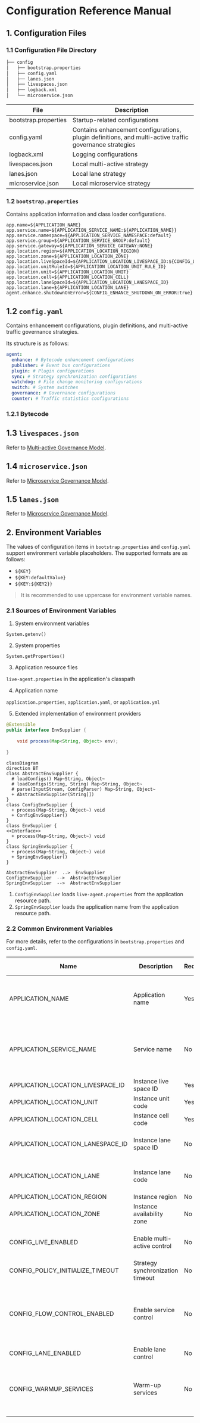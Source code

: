 Configuration Reference Manual
===

## 1. Configuration Files

### 1.1 Configuration File Directory

```bash
├── config
│   ├── bootstrap.properties
│   ├── config.yaml
│   ├── lanes.json
│   ├── livespaces.json
│   ├── logback.xml
│   └── microservice.json
```

| File | Description                    |
|------|--------------------------------|
| bootstrap.properties   | Startup-related configurations                |
| config.yaml   | Contains enhancement configurations, plugin definitions, and multi-active traffic governance strategies |
| logback.xml   | Logging configurations                  |
| livespaces.json   | Local multi-active strategy                |
| lanes.json   | Local lane strategy                |
| microservice.json   | Local microservice strategy               |

### 1.2 `bootstrap.properties`

Contains application information and class loader configurations.

```properties
app.name=${APPLICATION_NAME}
app.service.name=${APPLICATION_SERVICE_NAME:${APPLICATION_NAME}}
app.service.namespace=${APPLICATION_SERVICE_NAMESPACE:default}
app.service.group=${APPLICATION_SERVICE_GROUP:default}
app.service.gateway=${APPLICATION_SERVICE_GATEWAY:NONE}
app.location.region=${APPLICATION_LOCATION_REGION}
app.location.zone=${APPLICATION_LOCATION_ZONE}
app.location.liveSpaceId=${APPLICATION_LOCATION_LIVESPACE_ID:${CONFIG_LIVESPACE_ID}}
app.location.unitRuleId=${APPLICATION_LOCATION_UNIT_RULE_ID}
app.location.unit=${APPLICATION_LOCATION_UNIT}
app.location.cell=${APPLICATION_LOCATION_CELL}
app.location.laneSpaceId=${APPLICATION_LOCATION_LANESPACE_ID}
app.location.lane=${APPLICATION_LOCATION_LANE}
agent.enhance.shutdownOnError=${CONFIG_ENHANCE_SHUTDOWN_ON_ERROR:true}
```

## 1.2 `config.yaml`

Contains enhancement configurations, plugin definitions, and multi-active traffic governance strategies.

Its structure is as follows:

```yaml
agent:
  enhance: # Bytecode enhancement configurations
  publisher: # Event bus configurations
  plugin: # Plugin configurations
  sync: # Strategy synchronization configurations
  watchdog: # File change monitoring configurations
  switch: # System switches
  governance: # Governance configurations
  counter: # Traffic statistics configurations
```

### 1.2.1 Bytecode

## 1.3 `livespaces.json`

Refer to [Multi-active Governance Model](./livespace.md).

## 1.4 `microservice.json`

Refer to [Microservice Governance Model](./governance.md).

## 1.5 `lanes.json`

Refer to [Microservice Governance Model](./lane.md).

## 2. Environment Variables

The values of configuration items in `bootstrap.properties` and `config.yaml` support environment variable placeholders. The supported formats are as follows:
- `${KEY}`
- `${KEY:defaultValue}`
- `${KEY:${KEY2}}`

> It is recommended to use uppercase for environment variable names.

### 2.1 Sources of Environment Variables

1. System environment variables

`System.getenv()`

2. System properties

`System.getProperties()`

3. Application resource files

`live-agent.properties` in the application's classpath

4. Application name

`application.properties`, `application.yaml`, or `application.yml`

5. Extended implementation of environment providers
```java
@Extensible
public interface EnvSupplier {
    
    void process(Map<String, Object> env);
    
}
```

```mermaid
classDiagram
direction BT
class AbstractEnvSupplier {
  # loadConfigs() Map~String, Object~
  # loadConfigs(String, String) Map~String, Object~
  # parse(InputStream, ConfigParser) Map~String, Object~
  + AbstractEnvSupplier(String[]) 
}
class ConfigEnvSupplier {
  + process(Map~String, Object~) void
  + ConfigEnvSupplier() 
}
class EnvSupplier {
<<Interface>>
  + process(Map~String, Object~) void
}
class SpringEnvSupplier {
  + process(Map~String, Object~) void
  + SpringEnvSupplier() 
}

AbstractEnvSupplier  ..>  EnvSupplier 
ConfigEnvSupplier  -->  AbstractEnvSupplier 
SpringEnvSupplier  -->  AbstractEnvSupplier 

```
1. `ConfigEnvSupplier` loads `live-agent.properties` from the application resource path.
2. `SpringEnvSupplier` loads the application name from the application resource path.

### 2.2 Common Environment Variables

For more details, refer to the configurations in `bootstrap.properties` and `config.yaml`.

| Name                              | Description               | Required | Default Value    | Notes                                                     |
|-----------------------------------|---------------------------|----------|------------------|-----------------------------------------------------------|
| APPLICATION_NAME                  | Application name          | Yes      |                  | Recommended to be consistent with the Spring application name |
| APPLICATION_SERVICE_NAME          | Service name              | No       | Application name | Recommended to be consistent with the SpringCloud application name |
| APPLICATION_LOCATION_LIVESPACE_ID | Instance live space ID    | Yes      |                  |                                                           |
| APPLICATION_LOCATION_UNIT         | Instance unit code        | Yes      |                  |                                                           |
| APPLICATION_LOCATION_CELL         | Instance cell code        | Yes      |                  |                                                           |
| APPLICATION_LOCATION_LANESPACE_ID | Instance lane space ID    | No       |                  | Configured when lane service is enabled                   |
| APPLICATION_LOCATION_LANE         | Instance lane code        | No       |                  | Configured when lane service is enabled                   |
| APPLICATION_LOCATION_REGION       | Instance region           | No       |                  |                                                           |
| APPLICATION_LOCATION_ZONE         | Instance availability zone| No       |                  |                                                           |
| CONFIG_LIVE_ENABLED               | Enable multi-active control| No      | true             | Whether to enable multi-active traffic control            |
| CONFIG_POLICY_INITIALIZE_TIMEOUT  | Strategy synchronization timeout | No  | 10000(ms)       |                                                           |
| CONFIG_FLOW_CONTROL_ENABLED       | Enable service control    | No       | true             | Enable service control, including rate limiting, circuit breaking, load balancing, and tag routing strategies |
| CONFIG_LANE_ENABLED               | Enable lane control       | No       | true             | Enable lane control                                       |
| CONFIG_WARMUP_SERVICES            | Warm-up services          | No       |                  | Configure the names of the microservices to warm up, separated by semicolons or commas |